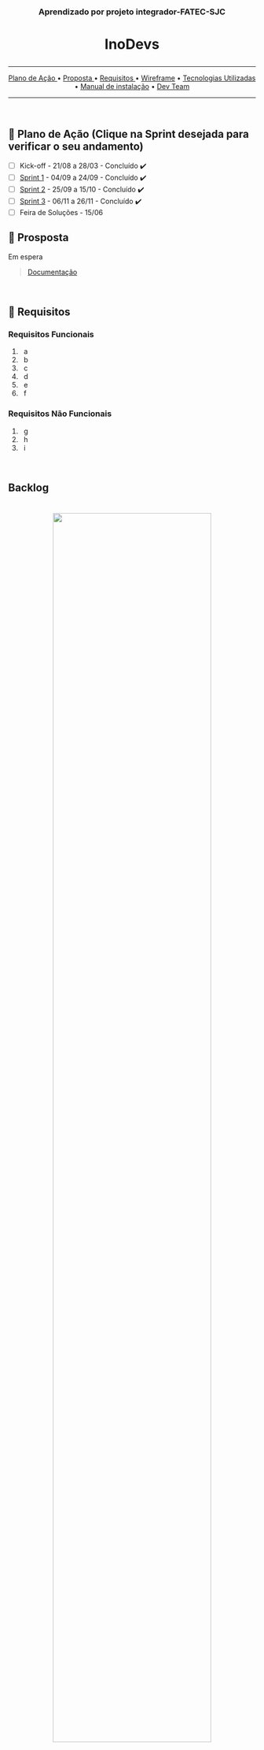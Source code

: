 ### <p align="center">Aprendizado por projeto integrador-FATEC-SJC </center>

# <p align="center"> InoDevs </center> 
<hr>

<p align="center">
  <a href ="#calendar-plano-de-ação-clique-na-sprint-desejada-para-verificar-o-seu-andamento"> Plano de Ação </a>  • 
  <a href ="#dart-prosposta">  Proposta </a>  • 
  <a href ="#pushpin-requisitos"> Requisitos </a>  • 
  <a href ="#computer-wireframe"> Wireframe</a>  • 
  <a href ="#rocket-tecnologias-utilizadas">  Tecnologias Utilizadas </a>  • 
   <a href ="#manual-de-instalação"> Manual de instalação</a> • 
  <a href ="#mortar_board-dev-team"> Dev Team </a> 

</p>
<hr>
<br>

## :calendar: Plano de Ação (Clique na Sprint desejada para verificar o seu andamento) 

- [ ] Kick-off - 21/08 a 28/03 - Concluído :heavy_check_mark:
- [ ] [Sprint 1](https://github.com/NewInoDevs/NewInoDevs/blob/1º-Sprint/README.md) - 04/09 a 24/09 - Concluído :heavy_check_mark:
- [ ] [Sprint 2](https://github.com/NewInoDevs/NewInoDevs/blob/2ºSprint/README.md) - 25/09 a 15/10 - Concluído :heavy_check_mark:
- [ ] [Sprint 3](https://github.com/NewInoDevs/NewInoDevs/tree/3ºSprint) - 06/11 a 26/11 - Concluído :heavy_check_mark:
- [ ] Feira de Soluções - 15/06 

## :dart: Prosposta

Em espera 


> [Documentação](https://github.com/NewInoDevs/NewInoDevs/blob/3ºSprint/Documentação/doc3.pdf)
<br>

## :pushpin: Requisitos

### Requisitos Funcionais
1. &nbsp; a
2. &nbsp; b
3. &nbsp; c
4. &nbsp; d
5. &nbsp; e
6. &nbsp; f <br>


### Requisitos Não Funcionais
1. &nbsp; g
2. &nbsp; h
3. &nbsp; i
<br>
 


## Backlog

<h1 align="center"><img src = "https://github.com/NewInoDevs/NewInoDevs/blob/3ºSprint/Artefatos/Backlog3.png" width="80%"></h1>

<h5 align="center">Prioridade:<br>
🔴- Alta,
🟡- Média,
🟢- Baixa,
🔵- Seria bom ter.<br></h5>

<h1 align="center"><img src = "https://github.com/NewInoDevs/NewInoDevs/blob/3ºSprint/Artefatos/TimeLine.png" width="80%"></h1>
<br>

<br>

## :computer: Wireframe

<!-- Acesse o link para visualizar:
> * [No Figma.](https://www.figma.com/file/J7tcAZx38a8CymG7RXSG7J/Untitled?node-id=0%3A1)
> * [Imagens na documentação.](https://github.com/NewInoDevs/NewInoDevs/blob/3ºSprint/Documentação/doc3.pdf) -->
  
  <br>
     
## :rocket: Tecnologias Utilizadas

* **Reuniões e Apresentações:** Discord, WhatsApp e Microsoft Teams;
* **Back-end:** Java, Spring e MySQL;
* **Front-end:**  JavaScript e Vue;
* **Ferramentas:** GitHub, VS Code, eclipse, Canva, Excel e Figma .
<br>
  
<!--## :gear: Execução 
<h1 align="center"><img src = " " width="100%" height="580px"></h1>
<br>-->

 ## Manual de instalação

[Manual pdf](https://github.com/NewInoDevs/NewInoDevs/blob/3ºSprint/Manual-Instalacao.pdf)
<br>


## :mortar_board: Dev Team

| Aluno(a)         | Função           | GitHub                                                         | LinkedIn                                              |
| ---------------- | ---------------- | -------------------------------------------------------------- | ----------------------------------------------------- |
|__Anderson Lira__  | *Developer Team* | [![](https://bit.ly/3f9Xo0P)](https://github.com/alira1984)  | [![](https://bit.ly/2P1ZogM)](https://www.linkedin.com/in/anderson-lira-ads) |
|__Debora Conceição Faria__  | *Developer Team*  | [![](https://bit.ly/3f9Xo0P)](https://github.com/deborafaria01)| [![](https://bit.ly/2P1ZogM)](https://bit.ly/2QwcT8R) |
|__Gustavo Kenji Ando__  | *Developer Team* | [![](https://bit.ly/3f9Xo0P)](https://github.com/GustavoAndo)  | [![](https://bit.ly/2P1ZogM)](https://www.linkedin.com/in/gustavo-ando-054414209/) |
|__Júlia Maria Santos Barroso__  | *Developer Team* | [![](https://bit.ly/3f9Xo0P)](https://github.com/jumajubs)  | [![](https://bit.ly/2P1ZogM)](https://www.linkedin.com/in/j%C3%BAlia-maria-santos-850739188/) |
|__Kauã Gustavo Rodrigues Reno__  |  *Developer Team* | [![](https://bit.ly/3f9Xo0P)](https://github.com/Kaua-Reno)  | [![](https://bit.ly/2P1ZogM)](https://www.linkedin.com/in/kau%C3%A3-gustavo-r-reno-6a3142205/) |
|__Luís Henrique Ferreira Souza__  | *Developer Team*  | [![](https://bit.ly/3f9Xo0P)](https://github.com/Luisttine)  | [![](https://bit.ly/2P1ZogM)](https://www.linkedin.com/in/lu%C3%ADs-souza/) |
|__Maria Eduarda Macedo Braga__  | *Scrum Master* | [![](https://bit.ly/3f9Xo0P)](https://github.com/madu-braga)  | [![](https://bit.ly/2P1ZogM)](https://www.linkedin.com/in/maria-eduarda-macedo-braga-4663bb208/) |
|__Richard Rafael Sacramento Soares__  | *Developer Team* | [![](https://bit.ly/3f9Xo0P)](https://github.com/Richardrafael)  | [![](https://bit.ly/2P1ZogM)](https://www.linkedin.com/in/richardsoaress) |
|__Vitória Cristina Saturnino de Moura__  | *Product Owner* | [![](https://bit.ly/3f9Xo0P)](https://github.com/vitoriasaturnino)  | [![](https://bit.ly/2P1ZogM)](https://www.linkedin.com/in/vit%C3%B3ria-cristina-saturnino-de-moura-6393391b0/) |




<h1 align="center"></h1>

##### <p align="center"><img src="https://cdn.discordapp.com/attachments/826526043917647912/883363052425195560/faTec.png" width="20" height="20" /> Projeto Integrador 2022 - Fatec São José dos Campos </center>
